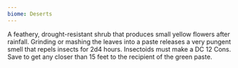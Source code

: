```yaml
---
biome: Deserts
---
```

A feathery, drought-resistant shrub that produces small yellow flowers after rainfall. Grinding or mashing the leaves into a paste releases a very pungent smell that repels insects for 2d4 hours. Insectoids must make a DC 12 Cons. Save to get any closer than 15 feet to the recipient of the green paste. 

